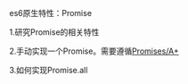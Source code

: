 es6原生特性：Promise

1.研究Promise的相关特性

2.手动实现一个Promise。需要遵循[Promises/A+](https://promisesaplus.com/)

3.如何实现Promise.all
